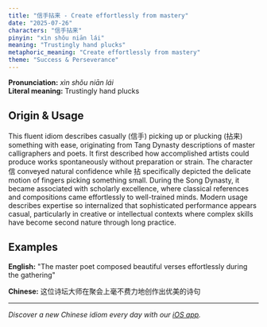 ```yaml
---
title: "信手拈来 - Create effortlessly from mastery"
date: "2025-07-26"
characters: "信手拈来"
pinyin: "xìn shǒu niān lái"
meaning: "Trustingly hand plucks"
metaphoric_meaning: "Create effortlessly from mastery"
theme: "Success & Perseverance"
---
```


**Pronunciation:** *xìn shǒu niān lái*  
**Literal meaning:** Trustingly hand plucks

## Origin & Usage

This fluent idiom describes casually (信手) picking up or plucking (拈来) something with ease, originating from Tang Dynasty descriptions of master calligraphers and poets. It first described how accomplished artists could produce works spontaneously without preparation or strain. The character 信 conveyed natural confidence while 拈 specifically depicted the delicate motion of fingers picking something small. During the Song Dynasty, it became associated with scholarly excellence, where classical references and compositions came effortlessly to well-trained minds. Modern usage describes expertise so internalized that sophisticated performance appears casual, particularly in creative or intellectual contexts where complex skills have become second nature through long practice.

## Examples

**English:** "The master poet composed beautiful verses effortlessly during the gathering"

**Chinese:** 这位诗坛大师在聚会上毫不费力地创作出优美的诗句

---

*Discover a new Chinese idiom every day with our [iOS app](https://apps.apple.com/us/app/daily-chinese-idioms/id6740611324).*
